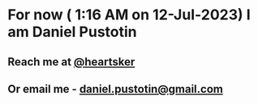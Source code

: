 # For now ( 1:16 AM on 12-Jul-2023) I am Daniel Pustotin
## Reach me at [@heartsker](https://t.me/heartsker)
## Or email me - daniel.pustotin@gmail.com
